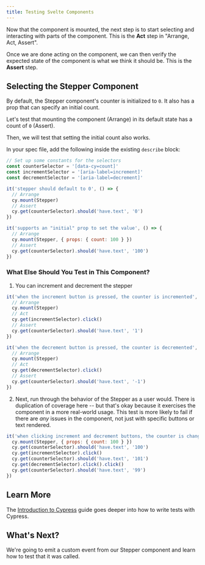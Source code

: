 ```yaml
---
title: Testing Svelte Components
---
```


Now that the component is mounted, the next step is to start selecting and
interacting with parts of the component. This is the **Act** step in "Arrange,
Act, Assert".

Once we are done acting on the component, we can then verify the expected state
of the component is what we think it should be. This is the **Assert** step.

## Selecting the Stepper Component

By default, the Stepper component's counter is initialized to `0`. It also has a
prop that can specify an initial count.

Let's test that mounting the component (Arrange) in its default state has a
count of `0` (Assert).

Then, we will test that setting the initial count also works.

In your spec file, add the following inside the existing `describe` block:

<code-group>
<code-block label="Stepper.cy.js" active>

```js
// Set up some constants for the selectors
const counterSelector = '[data-cy=count]'
const incrementSelector = '[aria-label=increment]'
const decrementSelector = '[aria-label=decrement]'

it('stepper should default to 0', () => {
  // Arrange
  cy.mount(Stepper)
  // Assert
  cy.get(counterSelector).should('have.text', '0')
})

it('supports an "initial" prop to set the value', () => {
  // Arrange
  cy.mount(Stepper, { props: { count: 100 } })
  // Assert
  cy.get(counterSelector).should('have.text', '100')
})
```

</code-block>
</code-group>

### What Else Should You Test in This Component?

1. You can increment and decrement the stepper

<code-group>
<code-block label="Stepper.cy.js" active>

```js
it('when the increment button is pressed, the counter is incremented', () => {
  // Arrange
  cy.mount(Stepper)
  // Act
  cy.get(incrementSelector).click()
  // Assert
  cy.get(counterSelector).should('have.text', '1')
})

it('when the decrement button is pressed, the counter is decremented', () => {
  // Arrange
  cy.mount(Stepper)
  // Act
  cy.get(decrementSelector).click()
  // Assert
  cy.get(counterSelector).should('have.text', '-1')
})
```

</code-block>
</code-group>

2. Next, run through the behavior of the Stepper as a user would. There is
   duplication of coverage here -- but that's okay because it exercises the
   component in a more real-world usage. This test is more likely to fail if
   there are _any_ issues in the component, not just with specific buttons or
   text rendered.

<code-group>
<code-block label="Stepper.cy.js" active>

```js
it('when clicking increment and decrement buttons, the counter is changed as expected', () => {
  cy.mount(Stepper, { props: { count: 100 } })
  cy.get(counterSelector).should('have.text', '100')
  cy.get(incrementSelector).click()
  cy.get(counterSelector).should('have.text', '101')
  cy.get(decrementSelector).click().click()
  cy.get(counterSelector).should('have.text', '99')
})
```

</code-block>
</code-group>

## Learn More

The [Introduction to Cypress](/guides/core-concepts/introduction-to-cypress)
guide goes deeper into how to write tests with Cypress.

## What's Next?

We're going to emit a custom event from our Stepper component and learn how to
test that it was called.

<NavGuide prev="/guides/component-testing/mounting-svelte" next="/guides/component-testing/events-svelte" />
